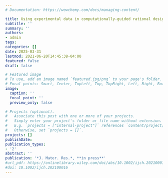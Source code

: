 ```yaml
---
# Documentation: https://wowchemy.com/docs/managing-content/

title: Using experimental data in computationally-guided rational design of inorganic materials with machine learning
subtitle: ''
summary: ''
authors:
- admin
tags:
categories: []
date: 2025-03-31
lastmod: 2021-06-20T14:45:38-04:00
featured: false
draft: false

# Featured image
# To use, add an image named `featured.jpg/png` to your page's folder.
# Focal points: Smart, Center, TopLeft, Top, TopRight, Left, Right, BottomLeft, Bottom, BottomRight.
image:
  caption: ''
  focal_point: ''
  preview_only: false

# Projects (optional).
#   Associate this post with one or more of your projects.
#   Simply enter your project's folder or file name without extension.
#   E.g. `projects = ["internal-project"]` references `content/project/deep-learning/index.md`.
#   Otherwise, set `projects = []`.
projects: []
publishDate: 
publication_types:
- '2'
abstract: ''
publication: '*J. Mater. Res.*, **in press**'
#url_pdf: https://onlinelibrary.wiley.com/doi/abs/10.1002/ijch.202100016
#doi: 10.1002/ijch.202100016
---
```

